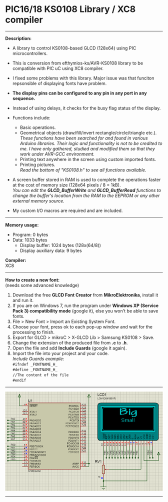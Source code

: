 # PIC16/18 KS0108 Library / XC8 compiler

---

**Description:**  
+ A library to control KS0108-based GLCD (128x64) using PIC microcontrollers.
+ This is conversion from efthymios-ks/AVR-KS0108 library to be compatible with PIC uC using XC8 compiler.
+ I fixed some problems with this library. Major issue was that funciton repsonsible of displaying fonts have problem.


+ **The display pins can be configured to any pin in any port in any sequence.**  
+ Instead of using delays, it checks for the busy flag status of the display.
+ Functions include:  
  + Basic operations.  
  + Geometrical objects (draw/fill/invert rectangle/circle/triangle etc.).  
  _These functions have been searched for and found in various Arduino libraries. Their logic and functionality is not to be credited to me. I have only gathered, studied and modified them so that they work under AVR-GCC environmemt._  
  + Printing text anywhere in the screen using custom imported fonts.  
  + Printing pictures.  
   _Read the bottom of "KS0108.h" to see all functions available._  
+ A screen buffer stored in RAM is used to complete the operations faster at the cost of memory size (128x64 pixels / 8 = 1kB).  
_You can edit the **GLCD_BufferWrite** and **GLCD_BufferRead** functions to change the buffer's location from the RAM to the EEPROM or any other external memory source._  
+ My custom I/O macros are required and are included.  

---  

**Memory usage:**  
+ Program: 0 bytes  
+ Data: 1033 bytes  
  + Display buffer: 1024 bytes (128x(64/8))
  + Display auxiliary data: 9 bytes  
  
**Compiler:**  
XC8
  
--- 
**How to create a new font:**  
(needs some advanced knowledge)  
 1. Download the free **GLCD Font Creator** from **MikroElektronika**, install it and run it.  
 2. If you are on Windows 7, run the program under **Windows XP (Service Pack 3) compatibility mode** (google it), else you won't be able to save fonts.  
 3. File > New Font > Import an Existing System Font.  
 4. Choose your font, press ok to each pop-up window and wait for the processing to finish.  
 5. Export for GLCD > mikroC > X-GLCD Lib > Samsung KS0108 > Save.  
 6. Change the extension of the produced file from **.c** to **.h**.
 7. Open the file and add **Include Guards** (google it again).  
 8. Import the file into your project and your code.  
 _Include Guards example:_  
    `#ifndef _FONTNAME_H_`  
    `#define _FONTNAME_H_`  
    `//The content of the file`  
    `#endif`  

---
  
![picture alt](https://raw.githubusercontent.com/kwiecinski/PIC-XC8-KS0108-NT7108-LCD-LIBRARY/master/doc/Demonstration.png)
  
--- 
